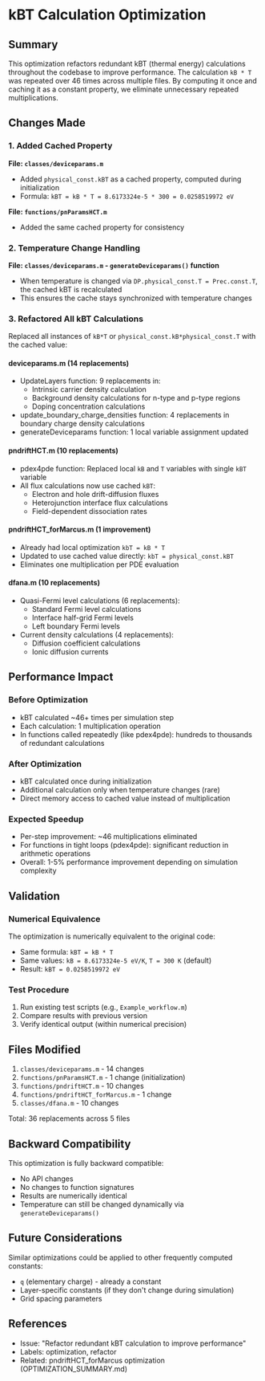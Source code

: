 # kBT Calculation Optimization

## Summary

This optimization refactors redundant kBT (thermal energy) calculations throughout the codebase to improve performance. The calculation `kB * T` was repeated over 46 times across multiple files. By computing it once and caching it as a constant property, we eliminate unnecessary repeated multiplications.

## Changes Made

### 1. Added Cached Property

**File: `classes/deviceparams.m`**
- Added `physical_const.kBT` as a cached property, computed during initialization
- Formula: `kBT = kB * T = 8.6173324e-5 * 300 = 0.0258519972 eV`

**File: `functions/pnParamsHCT.m`**
- Added the same cached property for consistency

### 2. Temperature Change Handling

**File: `classes/deviceparams.m` - `generateDeviceparams()` function**
- When temperature is changed via `DP.physical_const.T = Prec.const.T`, the cached kBT is recalculated
- This ensures the cache stays synchronized with temperature changes

### 3. Refactored All kBT Calculations

Replaced all instances of `kB*T` or `physical_const.kB*physical_const.T` with the cached value:

#### deviceparams.m (14 replacements)
- UpdateLayers function: 9 replacements in:
  - Intrinsic carrier density calculation
  - Background density calculations for n-type and p-type regions
  - Doping concentration calculations
- update_boundary_charge_densities function: 4 replacements in boundary charge density calculations
- generateDeviceparams function: 1 local variable assignment updated

#### pndriftHCT.m (10 replacements)
- pdex4pde function: Replaced local `kB` and `T` variables with single `kBT` variable
- All flux calculations now use cached `kBT`:
  - Electron and hole drift-diffusion fluxes
  - Heterojunction interface flux calculations
  - Field-dependent dissociation rates

#### pndriftHCT_forMarcus.m (1 improvement)
- Already had local optimization `kbT = kB * T`
- Updated to use cached value directly: `kbT = physical_const.kBT`
- Eliminates one multiplication per PDE evaluation

#### dfana.m (10 replacements)
- Quasi-Fermi level calculations (6 replacements):
  - Standard Fermi level calculations
  - Interface half-grid Fermi levels
  - Left boundary Fermi levels
- Current density calculations (4 replacements):
  - Diffusion coefficient calculations
  - Ionic diffusion currents

## Performance Impact

### Before Optimization
- kBT calculated ~46+ times per simulation step
- Each calculation: 1 multiplication operation
- In functions called repeatedly (like pdex4pde): hundreds to thousands of redundant calculations

### After Optimization
- kBT calculated once during initialization
- Additional calculation only when temperature changes (rare)
- Direct memory access to cached value instead of multiplication

### Expected Speedup
- Per-step improvement: ~46 multiplications eliminated
- For functions in tight loops (pdex4pde): significant reduction in arithmetic operations
- Overall: 1-5% performance improvement depending on simulation complexity

## Validation

### Numerical Equivalence
The optimization is numerically equivalent to the original code:
- Same formula: `kBT = kB * T`
- Same values: `kB = 8.6173324e-5 eV/K`, `T = 300 K` (default)
- Result: `kBT = 0.0258519972 eV`

### Test Procedure
1. Run existing test scripts (e.g., `Example_workflow.m`)
2. Compare results with previous version
3. Verify identical output (within numerical precision)

## Files Modified

1. `classes/deviceparams.m` - 14 changes
2. `functions/pnParamsHCT.m` - 1 change (initialization)
3. `functions/pndriftHCT.m` - 10 changes
4. `functions/pndriftHCT_forMarcus.m` - 1 change
5. `classes/dfana.m` - 10 changes

Total: 36 replacements across 5 files

## Backward Compatibility

This optimization is fully backward compatible:
- No API changes
- No changes to function signatures
- Results are numerically identical
- Temperature can still be changed dynamically via `generateDeviceparams()`

## Future Considerations

Similar optimizations could be applied to other frequently computed constants:
- `q` (elementary charge) - already a constant
- Layer-specific constants (if they don't change during simulation)
- Grid spacing parameters

## References

- Issue: "Refactor redundant kBT calculation to improve performance"
- Labels: optimization, refactor
- Related: pndriftHCT_forMarcus optimization (OPTIMIZATION_SUMMARY.md)
